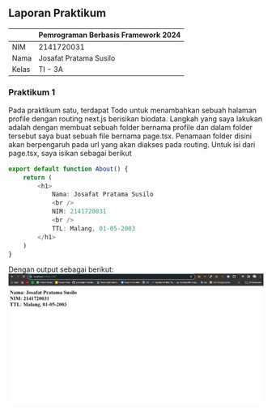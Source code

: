 ## Laporan Praktikum

|  | Pemrograman Berbasis Framework 2024 |
|--|--|
| NIM |  2141720031 |
| Nama |  Josafat Pratama Susilo |
| Kelas | TI - 3A |

### Praktikum 1

Pada praktikum satu, terdapat Todo untuk menambahkan sebuah halaman profile dengan routing next.js berisikan biodata. Langkah yang saya lakukan adalah dengan membuat sebuah folder bernama profile dan dalam folder tersebut saya buat sebuah file bernama page.tsx. Penamaan folder disini akan berpengaruh pada url yang akan diakses pada routing. Untuk isi dari page.tsx, saya isikan sebagai berikut

```typescript
export default function About() {
    return (
        <h1>
            Nama: Josafat Pratama Susilo
            <br />
            NIM: 2141720031
            <br />
            TTL: Malang, 01-05-2003
        </h1>
    )
}
```

Dengan output sebagai berikut:
![Praktikum 1](/assets-report/01.png)